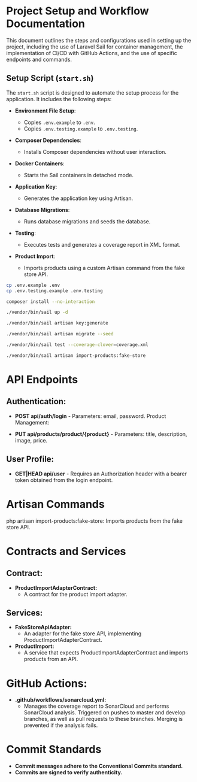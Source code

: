 # Project Setup and Workflow Documentation

This document outlines the steps and configurations used in setting up the project, including the use of Laravel Sail for container management, the implementation of CI/CD with GitHub Actions, and the use of specific endpoints and commands.

## Setup Script (`start.sh`)

The `start.sh` script is designed to automate the setup process for the application. It includes the following steps:

- **Environment File Setup**:
    - Copies `.env.example` to `.env`.
    - Copies `.env.testing.example` to `.env.testing`.

- **Composer Dependencies**:
    - Installs Composer dependencies without user interaction.

- **Docker Containers**:
    - Starts the Sail containers in detached mode.

- **Application Key**:
    - Generates the application key using Artisan.

- **Database Migrations**:
    - Runs database migrations and seeds the database.

- **Testing**:
    - Executes tests and generates a coverage report in XML format.

- **Product Import**:
    - Imports products using a custom Artisan command from the fake store API.

```bash
cp .env.example .env
cp .env.testing.example .env.testing

composer install --no-interaction

./vendor/bin/sail up -d

./vendor/bin/sail artisan key:generate

./vendor/bin/sail artisan migrate --seed

./vendor/bin/sail test --coverage-clover=coverage.xml

./vendor/bin/sail artisan import-products:fake-store

```
# API Endpoints
## Authentication:

- **POST api/auth/login** - Parameters: email, password.
Product Management:

- **PUT api/products/product/{product}** - Parameters: title, description, image, price.

## User Profile:

- **GET|HEAD api/user** - Requires an Authorization header with a bearer token obtained from the login endpoint.

# Artisan Commands
php artisan import-products:fake-store: Imports products from the fake store API.

# Contracts and Services
## Contract:
- **ProductImportAdapterContract:**
  - A contract for the product import adapter.
  
## Services:
- **FakeStoreApiAdapter:** 
  - An adapter for the fake store API, implementing ProductImportAdapterContract.
- **ProductImport:** 
  - A service that expects ProductImportAdapterContract and imports products from an API.

# GitHub Actions:
- **.github/workflows/sonarcloud.yml:**
  - Manages the coverage report to SonarCloud and performs SonarCloud analysis.
  Triggered on pushes to master and develop branches, as well as pull requests to these branches.
  Merging is prevented if the analysis fails.

# Commit Standards
- **Commit messages adhere to the Conventional Commits standard.**
- **Commits are signed to verify authenticity.**
